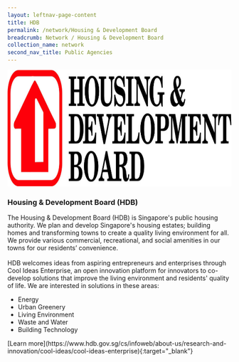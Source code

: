 ```yaml
---
layout: leftnav-page-content
title: HDB
permalink: /network/Housing & Development Board
breadcrumb: Network / Housing & Development Board
collection_name: network
second_nav_title: Public Agencies
---
```


<a href="https://www.hdb.gov.sg/cs/infoweb/about-us/research-and-innovation/cool-ideas/cool-ideas-enterprise">
<img src= "/images/partners/HDB-logo.jpg" alt="1" style="width:1076px;height:262px;">
</a>

<h3>Housing & Development Board (HDB)</h3>

The Housing & Development Board (HDB) is Singapore's public housing authority. We plan and develop Singapore's housing estates; building homes and transforming towns to create a quality living environment for all. We provide various commercial, recreational, and social amenities in our towns for our residents’ convenience. 
<br><br>
HDB welcomes ideas from aspiring entrepreneurs and enterprises through Cool Ideas Enterprise, an open innovation platform for innovators to co-develop solutions that improve the living environment and residents' quality of life. We are interested in solutions in these areas: 
<ul>
 <li>Energy</li>
 <li>Urban Greenery</li> 
 <li>Living Environment </li>
 <li>Waste and Water </li>
 <li>Building Technology </li> 
</ul>
[Learn more](https://www.hdb.gov.sg/cs/infoweb/about-us/research-and-innovation/cool-ideas/cool-ideas-enterprise){:target="_blank"}
